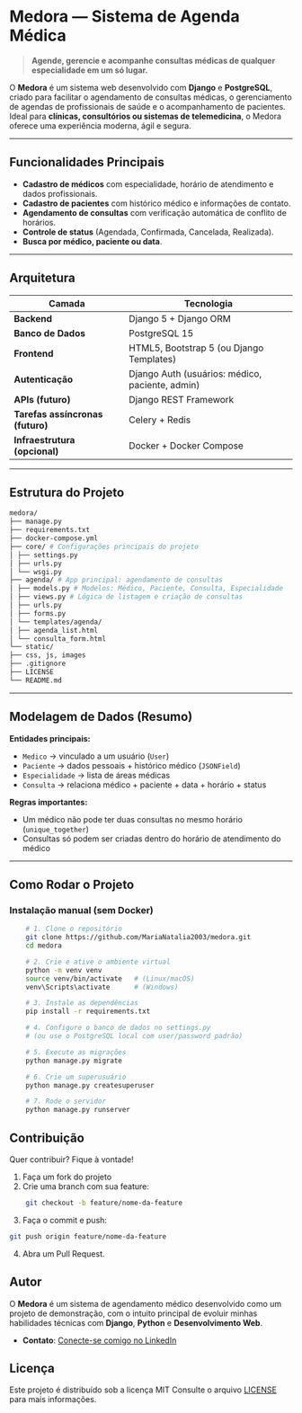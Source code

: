 # Medora — Sistema de Agenda Médica

> **Agende, gerencie e acompanhe consultas médicas de qualquer especialidade em 
um só lugar.**

O **Medora** é um sistema web desenvolvido com **Django** e **PostgreSQL**, 
criado para facilitar o agendamento de consultas médicas, o gerenciamento de 
agendas de profissionais de saúde e o acompanhamento de pacientes.  
Ideal para **clínicas, consultórios ou sistemas de telemedicina**, o Medora 
oferece uma experiência moderna, ágil e segura.

---

## Funcionalidades Principais

- **Cadastro de médicos** com especialidade, horário de atendimento e dados 
profissionais.  
- **Cadastro de pacientes** com histórico médico e informações de contato.  
- **Agendamento de consultas** com verificação automática de conflito de 
horários.  
- **Controle de status** (Agendada, Confirmada, Cancelada, Realizada).  
- **Busca por médico, paciente ou data**.  

---

## Arquitetura

| Camada | Tecnologia |
|---------|-------------|
| **Backend** | Django 5 + Django ORM |
| **Banco de Dados** | PostgreSQL 15 |
| **Frontend** | HTML5, Bootstrap 5 (ou Django Templates) |
| **Autenticação** | Django Auth (usuários: médico, paciente, admin) |
| **APIs (futuro)** | Django REST Framework |
| **Tarefas assíncronas (futuro)** | Celery + Redis |
| **Infraestrutura (opcional)** | Docker + Docker Compose |

---

## Estrutura do Projeto

```bash
medora/
├── manage.py
├── requirements.txt
├── docker-compose.yml
├── core/ # Configurações principais do projeto
│ ├── settings.py
│ ├── urls.py
│ └── wsgi.py
├── agenda/ # App principal: agendamento de consultas
│ ├── models.py # Modelos: Médico, Paciente, Consulta, Especialidade
│ ├── views.py # Lógica de listagem e criação de consultas
│ ├── urls.py
│ ├── forms.py
│ └── templates/agenda/
│ ├── agenda_list.html
│ └── consulta_form.html
└── static/
├── css, js, images
├── .gitignore
├── LICENSE
└── README.md

```

---

## Modelagem de Dados (Resumo)

**Entidades principais:**
- `Medico` → vinculado a um usuário (`User`)
- `Paciente` → dados pessoais + histórico médico (`JSONField`)
- `Especialidade` → lista de áreas médicas
- `Consulta` → relaciona médico + paciente + data + horário + status

**Regras importantes:**
- Um médico não pode ter duas consultas no mesmo horário (`unique_together`)
- Consultas só podem ser criadas dentro do horário de atendimento do médico

---

## Como Rodar o Projeto

### Instalação manual (sem Docker)

```bash
    # 1. Clone o repositório
    git clone https://github.com/MariaNatalia2003/medora.git
    cd medora

    # 2. Crie e ative o ambiente virtual
    python -m venv venv
    source venv/bin/activate   # (Linux/macOS)
    venv\Scripts\activate      # (Windows)

    # 3. Instale as dependências
    pip install -r requirements.txt

    # 4. Configure o banco de dados no settings.py
    # (ou use o PostgreSQL local com user/password padrão)

    # 5. Execute as migrações
    python manage.py migrate

    # 6. Crie um superusuário
    python manage.py createsuperuser

    # 7. Rode o servidor
    python manage.py runserver
```

## Contribuição

Quer contribuir? Fique à vontade!

1. Faça um fork do projeto
2. Crie uma branch com sua feature:
```bash
    git checkout -b feature/nome-da-feature
```

3. Faça o commit e push:
```bash
git push origin feature/nome-da-feature
```

4. Abra um Pull Request.

## Autor

O **Medora** é um sistema de agendamento médico desenvolvido como um projeto de 
demonstração, com o intuito principal de evoluir minhas habilidades técnicas 
com **Django**, **Python** e **Desenvolvimento Web**.

- **Contato**: [Conecte-se comigo no LinkedIn](https://www.linkedin.com/in/maria-natalia-cardim/)

## Licença

Este projeto é distribuído sob a licença MIT
Consulte o arquivo [LICENSE](LICENSE) para mais informações.

